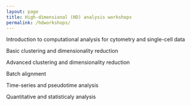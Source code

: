 ```yaml
---
layout: page
title: High-dimensional (HD) analysis workshops
permalink: /hdworkshops/
---
```


Introduction to computational analysis for cytometry and single-cell data

Basic clustering and dimensionality reduction

Advanced clustering and dimensionality reduction

Batch alignment

Time-series and pseudotime analysis

Quantitative and statisticaly analysis
